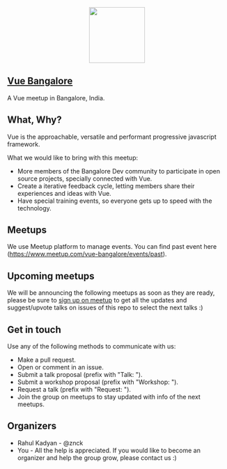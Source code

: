 <div align="center" style="text-align: center">
  <img src="https://vuejs.org/images/logo.png" width="128" />
</div>

## [Vue Bangalore](https://www.meetup.com/vue-bangalore/)

A Vue meetup in Bangalore, India.

## What, Why?

Vue is the approachable, versatile and performant progressive javascript framework.

What we would like to bring with this meetup:

  - More members of the Bangalore Dev community to participate in open source projects, specially connected with Vue.
  - Create a iterative feedback cycle, letting members share their experiences and ideas with Vue.
  - Have special training events, so everyone gets up to speed with the technology.

## Meetups

We use Meetup platform to manage events. You can find past event here (https://www.meetup.com/vue-bangalore/events/past).

## Upcoming meetups

We will be announcing the following meetups as soon as they are ready, please be sure to [sign up on meetup](https://www.meetup.com/vue-bangalore/) to get all the updates and suggest/upvote talks on issues of this repo to select the next talks :)

## Get in touch

Use any of the following methods to communicate with us:

  - Make a pull request.
  - Open or comment in an issue.
  - Submit a talk proposal (prefix with "Talk: ").
  - Submit a workshop proposal (prefix with "Workshop: ").
  - Request a talk (prefix with "Request: ").
  - Join the group on meetups to stay updated with info of the next meetups.

## Organizers

  - Rahul Kadyan - @znck
  - You - All the help is appreciated. If you would like to become an organizer and help the group grow, please contact us :) 

